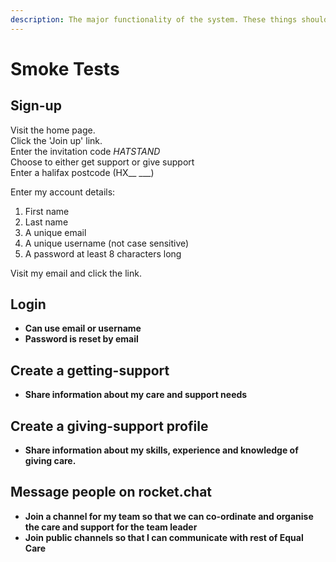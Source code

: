 ```yaml
---
description: The major functionality of the system. These things should never break.
---
```


# Smoke Tests

## **Sign-up**

Visit the home page.  
Click the 'Join up' link.  
Enter the invitation code _HATSTAND_  
Choose to either get support or give support  
Enter a halifax postcode \(HX\_\_ \_\_\_\)

Enter my account details:  
1. First name  
2. Last name  
3. A unique email  
4. A unique username \(not case sensitive\)  
5. A password at least 8 characters long

Visit my email and click the link.

## **Login**

* **Can use email or username**
* **Password is reset by email**

## **Create a getting-support** 

* **Share information about my care and support needs**

## **Create a giving-support profile**

* **Share information about my skills, experience and knowledge of giving care.** 

## **Message people on rocket.chat**

* **Join a channel for my team so that we can co-ordinate and organise the care and support for the team leader** 
* **Join public channels so that I can communicate with rest of Equal Care**

